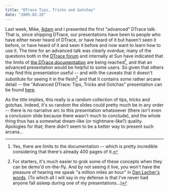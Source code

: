 ```yaml
---
title: "DTrace Tips, Tricks and Gotchas"
date: "2005-02-28"
---
```


Last week, Mike, [Adam](https://ahl.dtrace.org/) and I presented the first "advanced" DTrace talk. That is, since shipping DTrace, our presentations have been to people who have either never heard of DTrace, or have heard of it but haven't seen it before, or have heard of it and seen it before and now want to learn how to use it. The time for an advanced talk was clearly overdue; many of the questions both in the [DTrace forum](http://forum.sun.com/forum.jsp?forum=211) and internally at Sun have indicated that the limits of [the DTrace documentation](https://illumos.org/books/dtrace) are being reached[^1], and that an advanced presentation would be helpful to some users. So given that others may find this presentation useful -- and with the caveats that it doesn't substitute for seeing it in the flesh[^2] and that it contains some rather arcane detail -- the "Advanced DTrace: Tips, Tricks and Gotchas" presentation can be found [here](dtrace_tips.pdf).

As the title implies, this really _is_ a random collection of tips, tricks and gotchas. Indeed, it's so random the slides could pretty much be in any order -- there is no narrative arc to this presentation whatsoever (there isn't even a conclusion slide because there wasn't much to conclude), and the whole thing thus has a somewhat dream-like (or nightmare-like?) quality. Apologies for that; there didn't seem to be a better way to present such arcana...

[^1]: Yes, there are limits to the documentation -- which is pretty incredible considering that there's already 400 pages of it.

[^2]: For starters, it's much easier to grok some of these concepts when they can be demo'd on-the-fly. And by not seeing it live, you won't have the pleasure of hearing me speak "a million miles an hour" in [Dan Lacher's words](http://blogs.sun.com/roller/page/dlacher/20050226#dreaming_in_dtrace). (To which all I will say in my defense is that I've never had anyone fall asleep during one of my presentations...)

